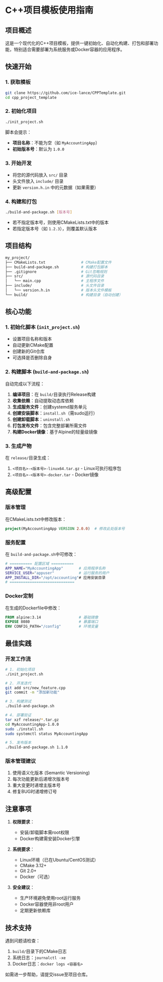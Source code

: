 # C++项目模板使用指南

## 项目概述

这是一个现代化的C++项目模板，提供一键初始化、自动化构建、打包和部署功能，特别适合需要部署为系统服务或Docker容器的应用程序。

## 快速开始

### 1. 获取模板

```bash
git clone https://github.com/ice-lance/CPPTemplate.git
cd cpp_project_template
```

### 2. 初始化项目

```bash
./init_project.sh
```

脚本会提示：

- **项目名称**：不能为空（如 `MyAccountingApp`）
- **初始版本号**：默认为 `1.0.0`

### 3. 开始开发

- 将您的源代码放入 `src/` 目录
- 头文件放入 `include/` 目录
- 更新 `version.h.in` 中的元数据（如果需要）

### 4. 构建和打包

```bash
./build-and-package.sh [版本号]
```

- 若不指定版本号，则使用CMakeLists.txt中的版本
- 若指定版本号（如 `1.2.3`），则覆盖默认版本

## 项目结构

```bash
my_project/
├── CMakeLists.txt                # CMake配置文件
├── build-and-package.sh          # 构建打包脚本
├── .gitignore                    # Git忽略规则
├── src/                          # 源代码目录
│   └── main.cpp                  # 主程序文件
├── include/                      # 头文件目录
│   └── version.h.in              # 版本头文件模板
└── build/                        # 构建目录（自动创建）
```

## 核心功能

### 1. 初始化脚本 (`init_project.sh`)

- 设置项目名称和版本
- 自动更新CMake配置
- 创建新的Git仓库
- 可选择是否删除自身

### 2. 构建脚本 (`build-and-package.sh`)

自动完成以下流程：

1. **编译项目**：在 `build/`目录执行Release构建
2. **收集依赖**：自动提取动态库依赖
3. **生成服务文件**：创建systemd服务单元
4. **创建安装脚本**：`install.sh`（需sudo运行）
5. **创建卸载脚本**：`uninstall.sh`
6. **打包发布文件**：包含完整部署所需文件
7. **构建Docker镜像**：基于Alpine的轻量级镜像

### 3. 生成产物

在 `release/`目录生成：

1. `<项目名>-<版本号>-linux64.tar.gz` - Linux可执行程序包
2. `<项目名>-<版本号>-docker.tar` - Docker镜像

## 高级配置

### 版本管理

在CMakeLists.txt中修改版本：

```cmake
project(MyAccountingApp VERSION 2.0.0)  # 修改此处版本号
```

### 服务配置

在 `build-and-package.sh`中可修改：

```bash
# ========== 配置区域 ==========
APP_NAME="MyAccountingApp"       # 应用程序名称
SERVICE_USER="appuser"           # 运行服务的用户
APP_INSTALL_DIR="/opt/accounting"# 应用安装目录
# =============================
```

### Docker定制

在生成的Dockerfile中修改：

```dockerfile
FROM alpine:3.14                 # 基础镜像
EXPOSE 8080                      # 暴露端口
ENV CONFIG_PATH="/config"        # 环境变量
```

## 最佳实践

### 开发工作流

```bash
# 1. 初始化项目
./init_project.sh

# 2. 开发迭代
git add src/new_feature.cpp
git commit -m "添加新功能"

# 3. 构建测试
./build-and-package.sh

# 4. 部署验证
tar xzf release/*.tar.gz
cd MyAccountingApp-1.0.0
sudo ./install.sh
sudo systemctl status MyAccountingApp

# 5. 发布版本
./build-and-package.sh 1.1.0
```

### 版本管理建议

1. 使用语义化版本 (Semantic Versioning)
2. 每次功能更新后递增次版本号
3. 重大变更时递增主版本号
4. 修复BUG时递增修订号

## 注意事项

1. **权限要求**：

   - 安装/卸载脚本需root权限
   - Docker构建需安装Docker引擎
2. **系统要求**：

   - Linux环境（已在Ubuntu/CentOS测试）
   - CMake 3.12+
   - Git 2.0+
   - Docker（可选）
3. **安全建议**：

   - 生产环境避免使用root运行服务
   - Docker容器使用非root用户
   - 定期更新依赖库

## 技术支持

遇到问题请检查：

1. `build/`目录下的CMake日志
2. 系统日志：`journalctl -xe`
3. Docker日志：`docker logs <容器名>`

如需进一步帮助，请提交issue至项目仓库。
